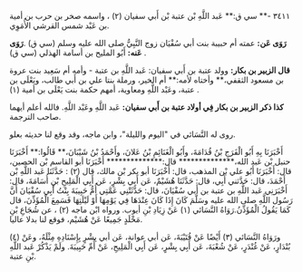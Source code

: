 ٣٤١١ -** سي ق:** عَبد اللَّهِ بْن عتبة بْن أَبي سفيان (٢) ، واسمه صخر بن حرب بن أمية بن عَبْد شمس القرشي الأُمَوِي.

**رَوَى عَن:** عمته أم حبيبة بنت أبي سُفْيَان زوج النَّبِيُّ صلى الله عليه وسلم (سي ق) .**رَوَى عَنه:** أَبُو المليح بن أسامة الهذلي (سي ق) .

**قال الزبير بن بكار:** وولد عتبة بن أَبي سفيان: عَبد اللَّهِ بن عتبة - وأمه أم سَعِيد بنت عروة بن مسعود الثقفي،** وأختاه لأمه:** أم الخير، ورملة بنتا علي بن أَبي طالب، ويَعْلَى بن عتبة، وعَبْد اللَّهِ ومعاوية، أمهم حكمة بنت يَعْلَى بن أمية (١) .

**كذا ذكر الزبير بن بكار فِي أولاد عتبة بن أَبي سفيان:** عَبد اللَّهِ وعَبْد اللَّهِ. فالله أعلم أيهما صاحب الترجمة.

روى له النَّسَائي في "اليوم والليلة"، وابن ماجه، وقد وقع لنا حديثه بعلو.

أَخْبَرَنَا بِهِ أَبُو الْفَرَجِ بْنُ قُدَامَةَ، وأَبُو الْغَنَائِمِ بْنُ عَلانَ، وأَحْمَدُ بْنُ شَيْبَانَ،** قَالُوا:** أَخْبَرَنَا حنبل بْن عَبد الله،************** قال:************** أَخْبَرَنَا أبو القاسم بْن الحصين، قال: أَخْبَرَنَا أَبُو علي بْن المذهب، قال: أَخْبَرَنَا أبو بكر بْن مالك، قال (٢) : حَدَّثَنَا عَبد اللَّهِ بْن أَحْمَدَ، قال: حَدَّثني أَبِي، قال: حَدَّثَنَا هُشَيْمٌ، عَن أَبِي بِشْرٍ، عَن أَبِي الْمَلِيحِ بْنِ أُسَامَةَ، قال: أَخْبَرَنِي عَبد اللَّهِ بن عتبة بن أَبي سُفْيَانَ، قال: حَدَّثَتْنِي عَمَّتِي أُمُّ حَبِيبَةَ بِنْتُ أَبِي سُفْيَانَ أَنَّ رَسُول اللَّهِ صلى الله عليه وسَلَّمَ كَانَ إِذَا كَانَ عِنْدَهَا فِي يَوْمِهَا أَوْ لَيْلَتِهَا فَسَمِعَ الْمُؤَذِّنَ، قال كَمَا يَقُولُ الْمُؤَذِّنُ.رَوَاهُ النَّسَائي (١) عَنْ زِيَادِ بْنِ أيوب. ورواه ابْن ماجه (٢) ، عن شُجَاعِ بْنِ مَخْلَدٍ جَمِيعًا عَنْ هُشَيْم، فوقع لنا بدلا عاليا.

ورَوَاهُ النَّسَائي (٣) أَيْضًا عَنْ قُتَيْبَةَ، عَن أبي عوانة، عَن أبي بِشْرٍ بِإِسْنَادِهِ مِثْلَهُ، وعَنْ (٤) بُنْدَارٍ، عَنْ غُنْدَرٍ، عَنْ شُعْبَةَ، عَن أَبِي بِشْرٍ، عَن أَبِي الْمَلِيحِ، عَنْ أُمِّ حَبِيبَةَ. ولَمْ يَذْكُرْ عَبد اللَّهِ بْنِ عتبة.